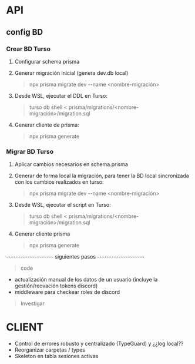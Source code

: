 # API

## config BD

### Crear BD Turso

1. Configurar schema prisma

2. Generar migración inicial (genera dev.db local)

   > npx prisma migrate dev --name <nombre-migración>

3. Desde WSL, ejecutar el DDL en Turso:

   > turso db shell <nombre-bd> < prisma/migrations/<nombre-migración>/migration.sql

4. Generar cliente de prisma:

   > npx prisma generate

### Migrar BD Turso

1. Aplicar cambios necesarios en schema.prisma

2. Generar de forma local la migración, para tener la BD local sincronizada con los cambios realizados en turso:

   > npx prisma migrate dev --name <nombre-migración>

3. Desde WSL, ejecutar el script en Turso:

   > turso db shell <nombre-bd> < prisma/migrations/<nombre-migración>/migration.sql

4. Generar cliente prisma

   > npx prisma generate

-------------------- siguientes pasos --------------------

> code

- actualización manual de los datos de un usuario (incluye la gestión/reovación tokens discord)
- middleware para checkear roles de discord

> Investigar

# CLIENT

- Control de errores robusto y centralizado (TypeGuard) y ¿¿log local??
- Reorganizar carpetas / types
- Skeleton en tabla sesiones activas
